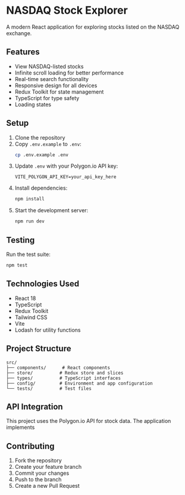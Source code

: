 # NASDAQ Stock Explorer

A modern React application for exploring stocks listed on the NASDAQ exchange.

## Features

- View NASDAQ-listed stocks
- Infinite scroll loading for better performance
- Real-time search functionality
- Responsive design for all devices
- Redux Toolkit for state management
- TypeScript for type safety
- Loading states

## Setup

1. Clone the repository
2. Copy `.env.example` to `.env`:
   ```bash
   cp .env.example .env
   ```
3. Update `.env` with your Polygon.io API key:
   ```
   VITE_POLYGON_API_KEY=your_api_key_here
   ```
4. Install dependencies:
   ```bash
   npm install
   ```
5. Start the development server:
   ```bash
   npm run dev
   ```

## Testing

Run the test suite:

```bash
npm test
```

## Technologies Used

- React 18
- TypeScript
- Redux Toolkit
- Tailwind CSS
- Vite
- Lodash for utility functions

## Project Structure

```
src/
├── components/      # React components
├── store/          # Redux store and slices
├── types/          # TypeScript interfaces
├── config/         # Environment and app configuration
└── tests/          # Test files
```

## API Integration

This project uses the Polygon.io API for stock data. The application implements

## Contributing

1. Fork the repository
2. Create your feature branch
3. Commit your changes
4. Push to the branch
5. Create a new Pull Request
